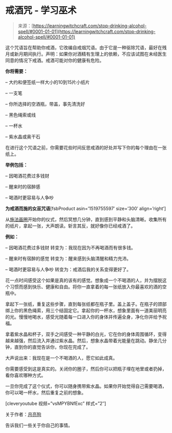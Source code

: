 <!--yml

category: 未分类

日期：2024-06-12 18:16:37

-->

# 戒酒咒 - 学习巫术

> 来源：[https://learningwitchcraft.com/stop-drinking-alcohol-spell/#0001-01-01](https://learningwitchcraft.com/stop-drinking-alcohol-spell/#0001-01-01)

这个咒语旨在帮助你戒酒，它改编自戒烟咒语。由于它是一种驱除咒语，最好在残月或新月期间执行。声明：如果你对酒精有生理上的依赖，不应该试图在未经医生同意的情况下戒酒。戒酒可能对你的健康有危险。

**你将需要：**

– 大约和便签纸一样大小的10到15片小纸片

– 一支笔

– 你所选择的空酒瓶，带盖，事先清洗好

– 黑色绳索或线

– 一杯水

– 紫水晶或奥干石

在进行这个咒语之前，你需要花些时间反思戒酒的好处并写下你的每个理由在一张纸上。

**举例包括：**

– 因喝酒花费过多钱财

– 醒来时的宿醉感

– 喝酒时更容易与人争吵

**为戒酒而施的女巫咒语**[fsbProduct asin=’1519755597′ size=’300′ align=’right’]

从[施法画圈](https://learningwitchcraft.com/how-to-cast-a-circle-of-protection/)开始你的仪式，然后冥想几分钟，直到感到平静和头脑清晰。收集所有的纸片，拿起一张，大声朗读。斩言其反，就好像你已经戒酒了。

**例如：**

– 因喝酒花费过多钱财 转变为：我现在因为不再喝酒而有很多钱。

– 醒来时有宿醉的感觉 转变为：醒来感到头脑清醒和精力充沛。

– 喝酒时更容易与人争吵 转变为：戒酒后我的关系变得更好了。

花一点时间感受这个如果是真的该有的感觉。想象成一个不喝酒的人，并为摆脱这个习惯而感到快乐、健康和自由。将你一直拿着的每一张纸放入你最喜欢的酒的空瓶中。

拿起下一张纸，重复这些步骤，直到每张纸都在瓶子里。盖上盖子。在瓶子的颈部绑上你的黑色绳索，用三个结固定它。拿起你的一杯水，想象里面有一道美丽明亮的光。慢慢地喝水，感受光随着每一口进入你的身体并传遍全身，净化你并给予祝福。

拿着紫水晶和杯子，双手之间感受一种平静的白光，它在你的身体周围循环，变得越来越强，然后流入并通过紫水晶。然后，想象水晶带着光能量在跳动。静坐几分钟，直到你的直觉告诉你，你现在完成了。

大声说出来：我现在是一个不喝酒的人，愿它如此成真。

你需要感受到这是真实的。关闭你的圈子，然后你可以把瓶子埋在地里或者扔掉，看你喜欢哪种方式。

一旦你完成了这个仪式，你可以随身携带紫水晶。如果你开始觉得自己需要喝酒，你可以喝一杯水，然后重复之前的想象。

[cleveryoutube 视频=”vsMPYBNfExc” 样式=”2″]

关于作者：[月亮狗](https://learningwitchcraft.com/profile/?tthayer/)

告诉我们一些关于你自己的事情。
